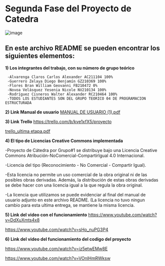 # Segunda Fase del Proyecto de Catedra

![image](https://user-images.githubusercontent.com/79995182/115089981-d773aa80-9ed0-11eb-9057-cbb1d840ff46.png)

 ## En este archivo README se pueden encontrar los siguientes elementos:
 
**1) Los integrantes del trabajo, con su número de grupo teórico**

     -Alvarenga Claros Carlos Alexander AC211104 100%
     -Guerrero Zelaya Diego Benjamín GZ210369 100%
     -Flores Bran William Geovanni FB210472 0%
     -Novoa Velásquez Yesenia Nicole NV210134 100%
     -Rodríguez Cisneros Walter Alexander RC210464 100%
     -TODOS LOS ESTUDIANTES SON DEL GRUPO TEORICO 04 DE PROGRAMACION ESTRUCTURADA


**2) Link Manual de usuario**
[MANUAL DE USUARIO (1).pdf](https://github.com/Carlos-Alvarenga721/Proyecto_Catedra/files/6462510/MANUAL.DE.USUARIO.1.pdf)



**3) Link Trello**
    https://trello.com/b/kve1xfX5/proyecto
    
   [trello_ultima etapa.pdf](https://github.com/Carlos-Alvarenga721/Proyecto_Catedra/files/6462535/trello_ultima.etapa.pdf)

   

  
**4) El tipo de Licencias Creative Commons implementada**

   -Proyecto de Cátedra por Grupo#1 se distribuye bajo una Licencia Creative Commons Atribución-NoComercial-CompartirIgual 4.0 Internacional.
   
   -Licencia del tipo (Reconocimiento - No Comercial - Compartir Igual).
   
   -Esta licencia no permite un uso comercial de la obra original ni de las posibles obras derivadas. Además, la distribución de estas obras derivadas se debe hacer con una         licencia igual a la que regula la obra original.
   
   -La licencia que utilizamos se puede evidenciar al final del manual de usuario adjunto en este archivo README. (La licencia no tuvo ningun cambio para esta ultima entrega, se mantiene la misma licencia.
 

**5) Link del video con el funcionamiento**
     https://www.youtube.com/watch?v=DdXuXmts4x8
     
   https://www.youtube.com/watch?v=sHo_nuPG3P4
     
**6) Link del video del funcionamiento del codigo del proyecto**

https://www.youtube.com/watch?v=iz5etwEMw8E

https://www.youtube.com/watch?v=VOnlHmRWksw


     
 
